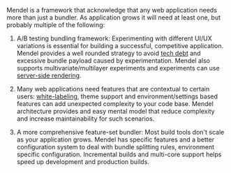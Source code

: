 Mendel is a framework that acknowledge that any web application needs more than just a bundler. As application grows it will need at least one, but probably multiple of the following:

1. A/B testing bundling framework: Experimenting with different UI/UX variations is essential for building a successful, competitive application. Mendel provides a well rounded strategy to avoid [tech debt](1) and excessive bundle payload caused by experimentation. Mendel also supports multivariate/multilayer experiments and experiments can use [server-side rendering](2).

2. Many web applications need features that are contextual to certain users: [white-labeling](3), theme support and environment/settings based features can add unexpected complexity to your code base. Mendel architecture provides and easy mental model that reduce complexity and increase maintainability for such scenarios.

3. A more comprehensive feature-set bundler: Most build tools don't scale as your application grows. Mendel has specific features and a better configuration system to deal with bundle splitting rules, environment specific configuration. Incremental builds and multi-core support helps speed up development and production builds.
